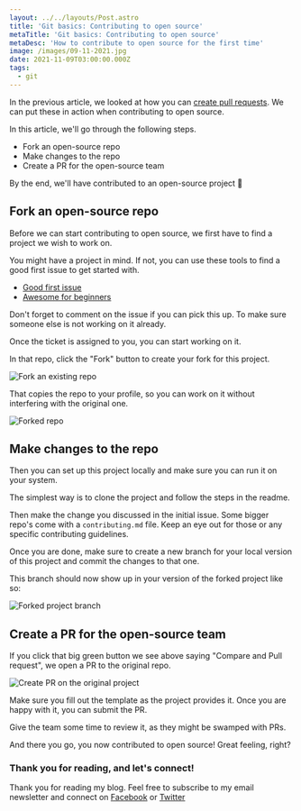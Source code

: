 ```yaml
---
layout: ../../layouts/Post.astro
title: 'Git basics: Contributing to open source'
metaTitle: 'Git basics: Contributing to open source'
metaDesc: 'How to contribute to open source for the first time'
image: /images/09-11-2021.jpg
date: 2021-11-09T03:00:00.000Z
tags:
  - git
---
```

In the previous article, we looked at how you can [create pull requests](https://daily-dev-tips.com/posts/git-basics-your-first-pull-request/).
We can put these in action when contributing to open source.

In this article, we'll go through the following steps.

- Fork an open-source repo
- Make changes to the repo
- Create a PR for the open-source team

By the end, we'll have contributed to an open-source project 🎉

## Fork an open-source repo

Before we can start contributing to open source, we first have to find a project we wish to work on.

You might have a project in mind. If not, you can use these tools to find a good first issue to get started with.

- [Good first issue](https://goodfirstissue.dev/)
- [Awesome for beginners](https://github.com/MunGell/awesome-for-beginners)

Don't forget to comment on the issue if you can pick this up.
To make sure someone else is not working on it already.

Once the ticket is assigned to you, you can start working on it.

In that repo, click the "Fork" button to create your fork for this project.

![Fork an existing repo](https://cdn.hashnode.com/res/hashnode/image/upload/v1635486762862/jzlQ4FFYN.png)

That copies the repo to your profile, so you can work on it without interfering with the original one.

![Forked repo](https://cdn.hashnode.com/res/hashnode/image/upload/v1635486825733/S9UkgVh9O.png)

## Make changes to the repo

Then you can set up this project locally and make sure you can run it on your system.

The simplest way is to clone the project and follow the steps in the readme.

Then make the change you discussed in the initial issue.
Some bigger repo's come with a `contributing.md` file. Keep an eye out for those or any specific contributing guidelines.

Once you are done, make sure to create a new branch for your local version of this project and commit the changes to that one.

This branch should now show up in your version of the forked project like so:

![Forked project branch](https://cdn.hashnode.com/res/hashnode/image/upload/v1635488092887/7L8Yk9_M_.png)

## Create a PR for the open-source team

If you click that big green button we see above saying "Compare and Pull request", we open a PR to the original repo.

![Create PR on the original project](https://cdn.hashnode.com/res/hashnode/image/upload/v1635488254123/jyVO-J2Ds.png)

Make sure you fill out the template as the project provides it.
Once you are happy with it, you can submit the PR.

Give the team some time to review it, as they might be swamped with PRs.

And there you go, you now contributed to open source! Great feeling, right?

### Thank you for reading, and let's connect!

Thank you for reading my blog. Feel free to subscribe to my email newsletter and connect on [Facebook](https://www.facebook.com/DailyDevTipsBlog) or [Twitter](https://twitter.com/DailyDevTips1)
